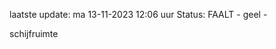 laatste update: 
ma 13-11-2023 12:06   uur 
Status: FAALT - geel - 
<div class="service Y">schijfruimte</div>
